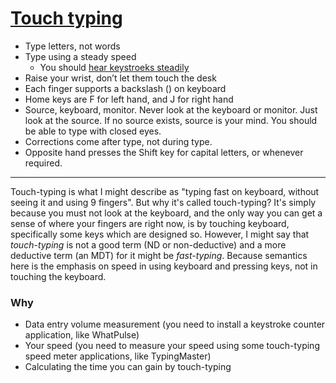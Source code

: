 ﻿# [Touch typing](https://en.wikipedia.org/wiki/Touch_typing)


- Type letters, not words
- Type using a steady speed
    - You should [hear keystroeks steadily](https://www.youtube.com/watch?v=GxVIpWfQhuE)
- Raise your wrist, don’t let them touch the desk
- Each finger supports a backslash (\) on keyboard
- Home keys are F for left hand, and J for right hand
- Source, keyboard, monitor. Never look at the keyboard or monitor. Just look at the source. If no source exists, source is your mind. You should be able to type with closed eyes.
- Corrections come after type, not during type.
- Opposite hand presses the Shift key for capital letters, or whenever required.

---

Touch-typing is what I might describe as "typing fast on keyboard, without seeing it and using 9 fingers". But why it's called touch-typing? It's simply because you must not look at the keyboard, and the only way you can get a sense of where your fingers are right now, is by touching keyboard, specifically some keys which are designed so. However, I might say that <em>touch-typing</em> is not a good term (ND or non-deductive) and a more deductive term (an MDT) for it might be <em>fast-typing</em>. Because semantics here is the emphasis on speed in using keyboard and pressing keys, not in touching the keyboard.

### Why

- Data entry volume measurement (you need to install a keystroke counter application, like WhatPulse)
- Your speed (you need to measure your speed using some touch-typing speed meter applications, like TypingMaster)
- Calculating the time you can gain by touch-typing